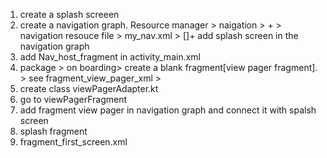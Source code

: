 1. create a splash screeen 
2. create a  navigation  graph. Resource manager > naigation > + > navigation resouce file > my_nav.xml > []+ add splash screen in the navigation graph
3. add Nav_host_fragment in activity_main.xml 
4. package > on boarding> create a blank fragment[view pager fragment]. > see fragment_view_pager_xml >
5.  create class viewPagerAdapter.kt
6.  go to viewPagerFragment
7.  add fragment view pager in navigation graph and connect it with spalsh screen
8. splash fragment
9.  fragment_first_screen.xml
